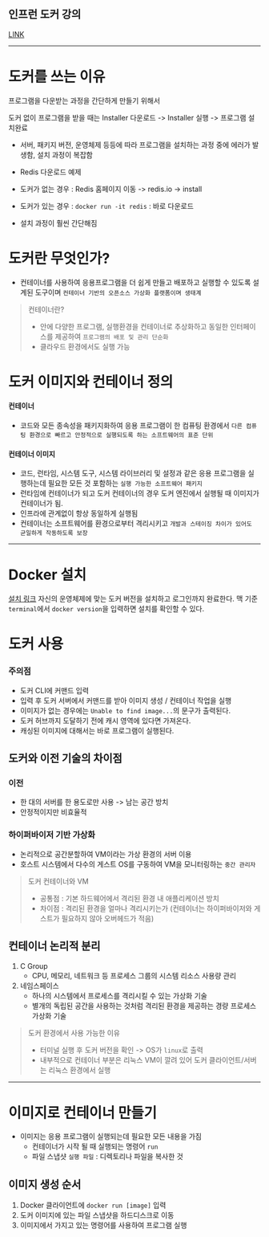 ## 인프런 도커 강의
[LINK](https://www.inflearn.com/course/%EB%94%B0%EB%9D%BC%ED%95%98%EB%A9%B0-%EB%B0%B0%EC%9A%B0%EB%8A%94-%EB%8F%84%EC%BB%A4-ci)

---
# 도커를 쓰는 이유
프로그램을 다운받는 과정을 간단하게 만들기 위해서

도커 없이 프로그램을 받을 때는
Installer 다운로드 -> Installer 실행 -> 프로그램 설치완료
- 서버, 패키지 버전, 운영체제 등등에 따라 프로그램을 설치하는 과정 중에 에러가 발생함, 설치 과정이 복잡함

- Redis 다운로드 예제
- 도커가 없는 경우 :  Redis 홈페이지 이동 -> redis.io -> install
- 도커가 있는 경우 : `docker run -it redis` : 바로 다운로드
- 설치 과정이 훨씬 간단해짐

# 도커란 무엇인가?
- 컨테이너를 사용하여 응용프로그램을 더 쉽게 만들고 배포하고 실행할 수 있도록 설계된 도구이며 `컨테이너 기반의 오픈소스 가상화 플랫폼이며 생태계`

> 컨테이너란?
> - 안에 다양한 프로그램, 실행환경을 컨테이너로 추상화하고 동일한 인터페이스를 제공하여 `프로그램의 배포 및 관리 단순화`
> - 클라우드 환경에서도 실행 가능


# 도커 이미지와 컨테이너 정의
#### 컨테이너
- 코드와 모든 종속성을 패키지화하여 응용 프로그램이 한 컴퓨팅 환경에서 `다른 컴퓨팅 환경으로 빠르고 안정적으로 실행되도록 하는 소프트웨어의 표준 단위`

#### 컨테이너 이미지
- 코드, 런타임, 시스템 도구, 시스템 라이브러리 및 설정과 같은 응용 프로그램을 실행하는데 필요한 모든 것 포함하는 `실행 가능한 소프트웨어 패키지`
- 런타임에 컨테이너가 되고 도커 컨테이너의 경우 도커 엔진에서 실행될 때 이미지가 컨테이너가 됨.
- 인프라에 관계없이 항상 동일하게 실행됨
- 컨테이너는 소프트웨어를 환경으로부터 격리시키고 `개발과 스테이징 차이가 있어도 균일하게 작동하도록 보장`

---

# Docker 설치
[설치 링크](docker.com)
자신의 운영체제에 맞는 도커 버전을 설치하고 로그인까지 완료한다.
맥 기준 `terminal`에서 `docker version`을 입력하면 설치를 확인할 수 있다.

# 도커 사용
### 주의점
- 도커 CLI에 커맨드 입력
- 입력 후 도커 서버에서 커맨드를 받아 이미지 생성 / 컨테이너 작업을 실행
- 이미지가 없는 경우에는 `Unable to find image...`의 문구가 출력된다.
- 도커 허브까지 도달하기 전에 캐시 영역에 있다면 가져온다.
- 캐싱된 이미지에 대해서는 바로 프로그램이 실행된다.

## 도커와 이전 기술의 차이점
### 이전
- 한 대의 서버를 한 용도로만 사용 -> 남는 공간 방치
- 안정적이지만 비효율적

### 하이퍼바이저 기반 가상화
- 논리적으로 공간분할하여 VM이라는 가상 환경의 서버 이용
- 호스트 시스템에서 다수의 게스트 OS를 구동하여 VM을 모니터링하는 `중간 관리자`

> 도커 컨테이너와 VM
> - 공통점 : 기본 하드웨어에서 격리된 환경 내 애플리케이션 방치
> - 차이점 : 격리된 환경을 얼마나 격리시키는가 (컨테이너는 하이퍼바이저와 게스트가 필요하지 않아 오버헤드가 적음)

## 컨테이너 논리적 분리
1. C Group
   - CPU, 메모리, 네트워크 등 프로세스 그룹의 시스템 리소스 사용량 관리
2. 네임스페이스
   - 하나의 시스템에서 프로세스를 격리시킬 수 있는 가상화 기술
   - 별개의 독립된 공간을 사용하는 것처럼 격리된 환경을 제공하는 경량 프로세스 가상화 기술

> 도커 환경에서 사용 가능한 이유
> - 터미널 실행 후 도커 버전을 확인 -> OS가 `linux`로 출력
> - 내부적으로 컨테이너 부분은 리눅스 VM이 깔려 있어 도커 클라이언트/서버는 리눅스 환경에서 실행 

---

# 이미지로 컨테이너 만들기
- 이미지는 응용 프로그램이 실행되는데 필요한 모든 내용을 가짐
  - 컨테이너가 시작 될 때 실행되는 명령어 `run`
  - 파일 스냅샷 `실행 파일` : 디렉토리나 파일을 복사한 것


## 이미지 생성 순서
1. Docker 클라이언트에 `docker run [image]` 입력
2. 도커 이미지에 있는 파일 스냅샷을 하드디스크로 이동
3. 이미지에서 가지고 있는 명령어를 사용하여 프로그램 실행

